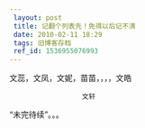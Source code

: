 ```yaml
---
 layout: post
 title: 记翻个列表先！免得以后记不清
 date: 2010-02-11 18:29
 tags: 旧博客存档
 ref_id: 1536955076993
---
```

文蕊，文凤，文妮，苗苗，，，，文皓

                      文轩



“未完待续”。。。

